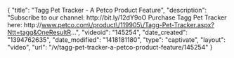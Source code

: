 {
    "title": "Tagg Pet Tracker - A Petco Product Feature",
    "description": "Subscribe to our channel: http:\/\/bit.ly\/12dY9oO Purchase Tagg Pet Tracker here: http:\/\/www.petco.com\/product\/119905\/Tagg-Pet-Tracker.aspx?Ntt=tagg&OneResultR...",
    "videoid": "145254",
    "date_created": "1394762635",
    "date_modified": "1418181180",
    "type": "captivate",
    "layout": "video",
    "url": "\/v\/tagg-pet-tracker-a-petco-product-feature\/145254"
}